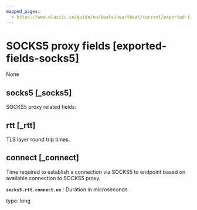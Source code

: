 ```yaml
---
mapped_pages:
  - https://www.elastic.co/guide/en/beats/heartbeat/current/exported-fields-socks5.html
---
```


# SOCKS5 proxy fields [exported-fields-socks5]

None


## socks5 [_socks5]

SOCKS5 proxy related fields:


## rtt [_rtt]

TLS layer round trip times.


## connect [_connect]

Time required to establish a connection via SOCKS5 to endpoint based on available connection to SOCKS5 proxy.


**`socks5.rtt.connect.us`**
:   Duration in microseconds

type: long


